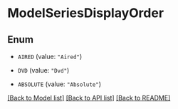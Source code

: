 # ModelSeriesDisplayOrder

## Enum


* `AIRED` (value: `"Aired"`)

* `DVD` (value: `"Dvd"`)

* `ABSOLUTE` (value: `"Absolute"`)


[[Back to Model list]](../README.md#documentation-for-models) [[Back to API list]](../README.md#documentation-for-api-endpoints) [[Back to README]](../README.md)


